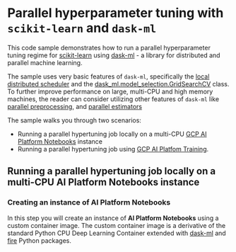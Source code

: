 # Parallel hyperparameter tuning with `scikit-learn` and `dask-ml`

This code sample demonstrates how to run a parallel hyperparameter tuning regime for [scikit-learn](https://scikit-learn.org/stable/) using [dask-ml](https://ml.dask.org/index.html) - a library for distributed and parallel machine learning.

The sample uses very basic features of `dask-ml`, specifically the [local distributed scheduler](https://docs.dask.org/en/latest/setup/single-distributed.html) and the [dask_ml.model_selection.GridSearchCV](https://ml.dask.org/hyper-parameter-search.html) class. To further improve performance on large, multi-CPU and high memory machines, the reader can consider utilizing other features of `dask-ml` like [parallel preprocessing](https://ml.dask.org/preprocessing.html), and [parallel estimators](https://ml.dask.org/glm.html)

The sample walks you through two scenarios:
- Running a parallel hypertuning job locally on a multi-CPU [GCP AI Platform Notebooks](https://cloud.google.com/ai-platform-notebooks) instance
- Running a parallel hypertuning job using [GCP AI Platfom Training](https://cloud.google.com/ai-platform/training/docs/overview).



## Running a parallel hypertuning job locally on a multi-CPU AI Platform Notebooks instance

### Creating an instance of AI Platform Notebooks 
In this step you will create an instance of **AI Platform Notebooks** using a custom container image. The custom container image is a derivative of the standard Python CPU Deep Learning Container extended with [dask-ml](https://pypi.org/project/dask-ml/) and [fire](https://google.github.io/python-fire/guide/) Python packages.

